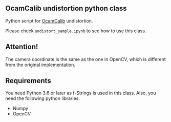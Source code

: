 ## OcamCalib undistortion python class
Python script for [OcamCalib](https://sites.google.com/site/scarabotix/ocamcalib-toolbox) undistortion. 

Please check `undistort_sample.ipynb` to see how to use this class.

## Attention!
The camera coordinate is the same as the one in OpenCV, which is different from the original implementation.


## Requirements
You need Python 3.6 or later as f-Strings is used in this class. Also, you need the following python libraries.
- Numpy
- OpenCV
